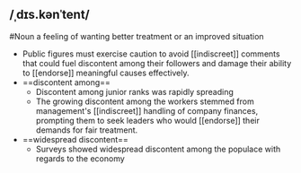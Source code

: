 ## /ˌdɪs.kənˈtent/  
#Noun
a feeling of wanting better treatment or an improved situation 

- Public figures must exercise caution to avoid [[indiscreet]] comments that could fuel discontent among their followers and damage their ability to [[endorse]] meaningful causes effectively.
- ==discontent among== 
	- Discontent among junior ranks was rapidly spreading
	- The growing discontent among the workers stemmed from management's [[indiscreet]] handling of company finances, prompting them to seek leaders who would [[endorse]] their demands for fair treatment.
- ==widespread discontent==
	- Surveys showed widespread discontent among the populace with regards to the economy
